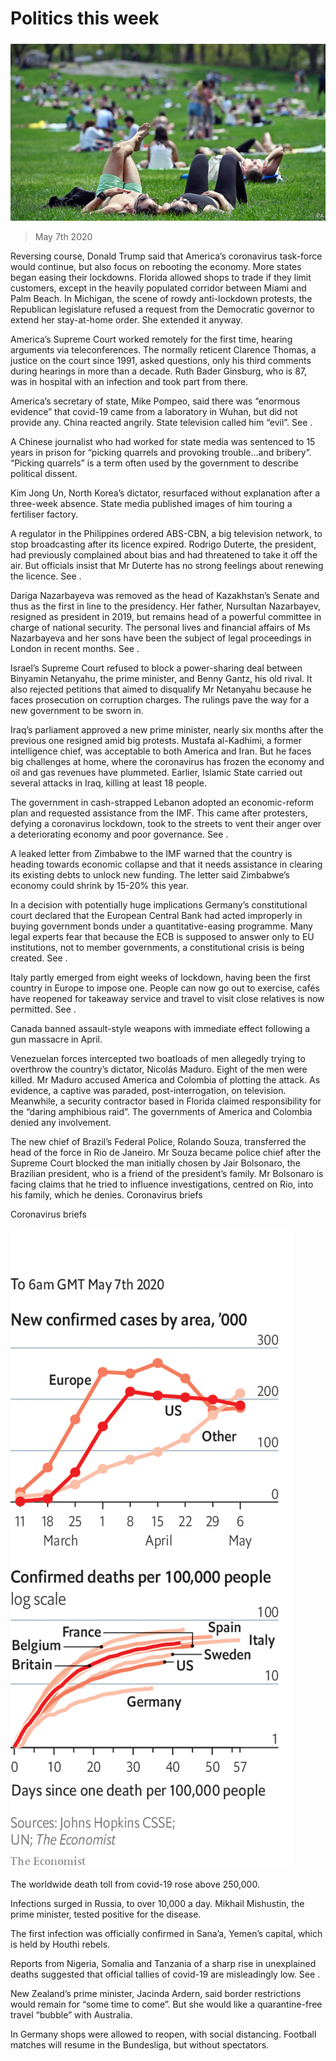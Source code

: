 ###### 

# Politics this week 

#####  

![image](images/20200509_WWP001_0.jpg) 

> May 7th 2020 

Reversing course, Donald Trump said that America’s coronavirus task-force would continue, but also focus on rebooting the economy. More states began easing their lockdowns. Florida allowed shops to trade if they limit customers, except in the heavily populated corridor between Miami and Palm Beach. In Michigan, the scene of rowdy anti-lockdown protests, the Republican legislature refused a request from the Democratic governor to extend her stay-at-home order. She extended it anyway.

America’s Supreme Court worked remotely for the first time, hearing arguments via teleconferences. The normally reticent Clarence Thomas, a justice on the court since 1991, asked questions, only his third comments during hearings in more than a decade. Ruth Bader Ginsburg, who is 87, was in hospital with an infection and took part from there.


America’s secretary of state, Mike Pompeo, said there was “enormous evidence” that covid-19 came from a laboratory in Wuhan, but did not provide any. China reacted angrily. State television called him “evil”. See .

A Chinese journalist who had worked for state media was sentenced to 15 years in prison for “picking quarrels and provoking trouble…and bribery”. “Picking quarrels” is a term often used by the government to describe political dissent.

Kim Jong Un, North Korea’s dictator, resurfaced without explanation after a three-week absence. State media published images of him touring a fertiliser factory.

A regulator in the Philippines ordered ABS-CBN, a big television network, to stop broadcasting after its licence expired. Rodrigo Duterte, the president, had previously complained about bias and had threatened to take it off the air. But officials insist that Mr Duterte has no strong feelings about renewing the licence. See .

Dariga Nazarbayeva was removed as the head of Kazakhstan’s Senate and thus as the first in line to the presidency. Her father, Nursultan Nazarbayev, resigned as president in 2019, but remains head of a powerful committee in charge of national security. The personal lives and financial affairs of Ms Nazarbayeva and her sons have been the subject of legal proceedings in London in recent months. See .

Israel’s Supreme Court refused to block a power-sharing deal between Binyamin Netanyahu, the prime minister, and Benny Gantz, his old rival. It also rejected petitions that aimed to disqualify Mr Netanyahu because he faces prosecution on corruption charges. The rulings pave the way for a new government to be sworn in.

Iraq’s parliament approved a new prime minister, nearly six months after the previous one resigned amid big protests. Mustafa al-Kadhimi, a former intelligence chief, was acceptable to both America and Iran. But he faces big challenges at home, where the coronavirus has frozen the economy and oil and gas revenues have plummeted. Earlier, Islamic State carried out several attacks in Iraq, killing at least 18 people.

The government in cash-strapped Lebanon adopted an economic-reform plan and requested assistance from the IMF. This came after protesters, defying a coronavirus lockdown, took to the streets to vent their anger over a deteriorating economy and poor governance. See .

A leaked letter from Zimbabwe to the IMF warned that the country is heading towards economic collapse and that it needs assistance in clearing its existing debts to unlock new funding. The letter said Zimbabwe’s economy could shrink by 15-20% this year.

In a decision with potentially huge implications Germany’s constitutional court declared that the European Central Bank had acted improperly in buying government bonds under a quantitative-easing programme. Many legal experts fear that because the ECB is supposed to answer only to EU institutions, not to member governments, a constitutional crisis is being created. See . 

Italy partly emerged from eight weeks of lockdown, having been the first country in Europe to impose one. People can now go out to exercise, cafés have reopened for takeaway service and travel to visit close relatives is now permitted. See .

Canada banned assault-style weapons with immediate effect following a gun massacre in April.

Venezuelan forces intercepted two boatloads of men allegedly trying to overthrow the country’s dictator, Nicolás Maduro. Eight of the men were killed. Mr Maduro accused America and Colombia of plotting the attack. As evidence, a captive was paraded, post-interrogation, on television. Meanwhile, a security contractor based in Florida claimed responsibility for the “daring amphibious raid”. The governments of America and Colombia denied any involvement.

The new chief of Brazil’s Federal Police, Rolando Souza, transferred the head of the force in Rio de Janeiro. Mr Souza became police chief after the Supreme Court blocked the man initially chosen by Jair Bolsonaro, the Brazilian president, who is a friend of the president’s family. Mr Bolsonaro is facing claims that he tried to influence investigations, centred on Rio, into his family, which he denies. Coronavirus briefs

Coronavirus briefs

![image](images/20200509_WWC009.png) 


The worldwide death toll from covid-19 rose above 250,000.

Infections surged in Russia, to over 10,000 a day. Mikhail Mishustin, the prime minister, tested positive for the disease.

The first infection was officially confirmed in Sana’a, Yemen’s capital, which is held by Houthi rebels.

Reports from Nigeria, Somalia and Tanzania of a sharp rise in unexplained deaths suggested that official tallies of covid-19 are misleadingly low. See .

New Zealand’s prime minister, Jacinda Ardern, said border restrictions would remain for “some time to come”. But she would like a quarantine-free travel “bubble” with Australia.

In Germany shops were allowed to reopen, with social distancing. Football matches will resume in the Bundesliga, but without spectators.


